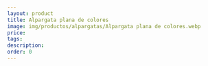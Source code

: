 ```yaml
---
layout: product
title: Alpargata plana de colores
image: img/productos/alpargatas/Alpargata plana de colores.webp
price: 
tags: 
description: 
order: 0
---
```

